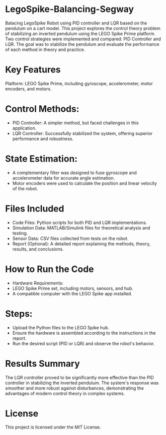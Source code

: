 # LegoSpike-Balancing-Segway
Balacing LegoSpike Robot using PID controller and LQR based on the pendulum on a cart model.
This project explores the control theory problem of stabilizing an inverted pendulum using the LEGO Spike Prime platform. Two control strategies were implemented and compared: PID Controller and LQR. The goal was to stabilize the pendulum and evaluate the performance of each method in theory and practice.

# Key Features
Platform: LEGO Spike Prime, including gyroscope, accelerometer, motor encoders, and motors.

# Control Methods:
- PID Controller: A simpler method, but faced challenges in this application.
- LQR Controller: Successfully stabilized the system, offering superior performance and robustness.

# State Estimation:
- A complementary filter was designed to fuse gyroscope and accelerometer data for accurate angle estimation.
- Motor encoders were used to calculate the position and linear velocity of the robot.

# Files Included
- Code Files: Python scripts for both PID and LQR implementations.
- Simulation Data: MATLAB/Simulink files for theoretical analysis and testing.
- Sensor Data: CSV files collected from tests on the robot.
- Report (Optional): A detailed report explaining the methods, theory, results, and conclusions.

# How to Run the Code
- Hardware Requirements:
- LEGO Spike Prime set, including motors, sensors, and hub.
- A compatible computer with the LEGO Spike app installed.
# Steps:
- Upload the Python files to the LEGO Spike hub.
- Ensure the hardware is assembled according to the instructions in the report.
- Run the desired script (PID or LQR) and observe the robot's behavior.

# Results Summary
The LQR controller proved to be significantly more effective than the PID controller in stabilizing the inverted pendulum. The system's response was smoother and more robust against disturbances, demonstrating the advantages of modern control theory in complex systems.

# License
This project is licensed under the MIT License.
